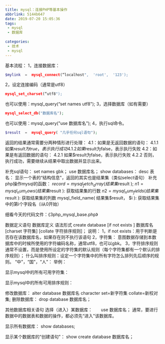 ```yaml
---
title: mysql：连接PHP等基本操作
abbrlink: 5144b647
date: 2019-07-20 15:05:36
tags:
 - mysql
 - 数据库
 
categories:
 - 技术
 - mysql
---
```

基本流程：
1，连接数据库：
```php
$mylink  =  mysql_connect(“localhost",  'root',  '123');
```
2，设定连接编码（通常是utf8）
```php
mysql_set_charset(“utf8"); 
```                
也可以使用：mysql_query(“set names utf8");
3，选择数据库（如有需要）
```php
mysql_select_db("数据库名");
```           
也可以使用：mysql_query("use  数据库名");
4，执行sql命令。
```php
$result  =  mysql_query( "几乎任何sql语句");
```
返回的结果通常需要分两种情形进行处理：
4.1：如果是无返回数据的语句：
4.1.1 如果$result为true，表示执行成功
4.1.2 如果$result为false，表示执行失败
4.2：如果是有返回数据的语句：
4.2.1  如果$result为false，表示执行失败
4.2.2  否则，执行成功，需要继续从结果中取出数据并显示出来。
 
补充sql语句：
set names  gbk；
use 数据库名；
show  databases：
desc  表名：        显示一个表的“结构信息"，返回的其实也是结果集（类似select语句）
补充php操作mysql的函数：
$record  =  mysql_fetch_array( 结果集$result );
$n1 = mysql_num_rows(  结果集$result ):  获取结果集的行数
$n2 = mysql_num_fields(  结果集$result ):  获取结果集的列数
mysql_field_name( 结果集$result， $i  ): 获取结果集中的第i个字段名（i从0开始）
 
细看今天的代码文件：《3php_mysql_base.php》
 
数据定义语句
数据库定义
语法形式
create  database  [if  not  exists ] 数据库名  [charset  字符集]  [collate  字符排序规则]；
说明：
1，if  not  exists：用于判断是否存在该数据库名，如果存在则不执行该语句
2，字符集： 意图数据存储到本数据库中的时候所使用的字符编码名称，通常utf8，也可以gbk。
3，字符排序规则通常不设置，而是使用所设定的字符集的默认规则（每个字符集都有一个默认的排序规则）；
什么叫排序规则：设定一个字符集中的所有字符怎么排列先后顺序的规则。
“中"，“国"，“人"：
举例：

 
显示mysql中的所有可用字符集：

 
显示mysql中的所有可用排序规则：

 
修改数据库：
alter database 数据库名 character set=新字符集 collate=新校对集;
删除数据库：
drop  database  数据库名；
 
其他数据库相关语句
选择（进入）某数据库：　　use  数据库名；
通常，要进行数据中的数据表和数据的操作，都必须先“进入"该数据库。

 
显示所有数据库：      show  databases;
 
显示某个数据库的“创建语句"：
show  create  database  数据库名；